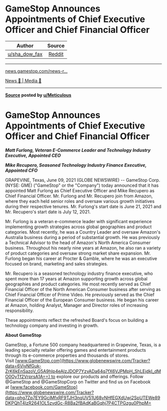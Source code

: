GameStop Announces Appointments of Chief Executive Officer and Chief Financial Officer
======================================================================================

| Author       | Source       | 
| :-------------: |:-------------:|
|  [u/sha_dow_fax](https://www.reddit.com/user/sha_dow_fax/) | [Reddit](https://www.reddit.com/r/Superstonk/comments/nw50qe/gamestop_announces_appointments_of_chief/) | 

---

[news.gamestop.com/news-r...](https://news.gamestop.com/news-releases/news-release-details/gamestop-announces-appointments-chief-executive-officer-and)

[News 📰 | Media 📱](https://www.reddit.com/r/Superstonk/search?q=flair_name%3A%22News%20%F0%9F%93%B0%20%7C%20Media%20%F0%9F%93%B1%22&restrict_sr=1)

---

**[Source](https://news.gamestop.com/news-releases/news-release-details/gamestop-announces-appointments-chief-executive-officer-and) posted by [u/Meticulous](https://www.reddit.com/user/Meticulous-/)**

# GameStop Announces Appointments of Chief Executive Officer and Chief Financial Officer


***Matt Furlong, Veteran E-Commerce Leader and Technology Industry Executive, Appointed CEO***

***Mike Recupero, Seasoned Technology Industry Finance Executive, Appointed CFO***

GRAPEVINE, Texas, June 09, 2021 (GLOBE NEWSWIRE) -- GameStop Corp. (NYSE: GME) ("GameStop" or the "Company") today announced that it has appointed Matt Furlong as Chief Executive Officer and Mike Recupero as Chief Financial Officer. Mr. Furlong and Mr. Recupero join from Amazon, where they each held senior roles and oversaw various growth initiatives during their respective tenures. Mr. Furlong's start date is June 21, 2021 and Mr. Recupero's start date is July 12, 2021.

Mr. Furlong is a veteran e-commerce leader with significant experience implementing growth strategies across global geographies and product categories. Most recently, he was a Country Leader and oversaw Amazon's Australia business during a period of substantial growth. He was previously a Technical Advisor to the head of Amazon's North America Consumer business. Throughout his nearly nine years at Amazon, he also ran a variety of product categories and oversaw strong market share expansion. Mr. Furlong began his career at Procter & Gamble, where he was an executive focused on brand, marketing and sales strategies.

Mr. Recupero is a seasoned technology industry finance executive, who spent more than 17 years at Amazon supporting growth across global geographies and product categories. He most recently served as Chief Financial Officer of the North American Consumer business after serving as Chief Financial Officer of Prime Video. He previously served as the Chief Financial Officer of the European Consumer business. He began his career at Amazon, holding Analyst, Manager and Director roles of increasing responsibility.   

These appointments reflect the refreshed Board's focus on building a technology company and investing in growth.

**About GameStop**

GameStop, a Fortune 500 company headquartered in Grapevine, Texas, is a leading specialty retailer offering games and entertainment products through its e-commerce properties and thousands of stores. Visit [www.GameStop.com](https://www.globenewswire.com/Tracker?data=6ViyNfGuk-ZrK6kEnSazoV_G5A9hIp4eAIzJDOP7YzvADa64q7fX6VJPMpH_ShLEjdkI_dMO0OyTf2VrprsA1A==) to explore our products and offerings. Follow @GameStop and @GameStopCorp on Twitter and find us on Facebook at [www.facebook.com/GameStop](https://www.globenewswire.com/Tracker?data=phg7Zp7EY9GciMfxRF9TJH3nqUV51U68vNHfEGXdUwj2SpUTEWe89DKPQhT4IzR2641OL5zvdGc-R8Ba2fBAdKaBGqhj7P4CTPGzgu0PhpM=

